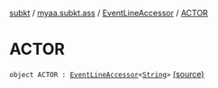 [subkt](../../index.md) / [myaa.subkt.ass](../index.md) / [EventLineAccessor](index.md) / [ACTOR](./-a-c-t-o-r.md)

# ACTOR

`object ACTOR : `[`EventLineAccessor`](index.md)`<`[`String`](https://kotlinlang.org/api/latest/jvm/stdlib/kotlin/-string/index.html)`>` [(source)](https://github.com/Myaamori/SubKt/blob/0.1.7/src/main/kotlin/myaa/subkt/ass/parser.kt#L435)